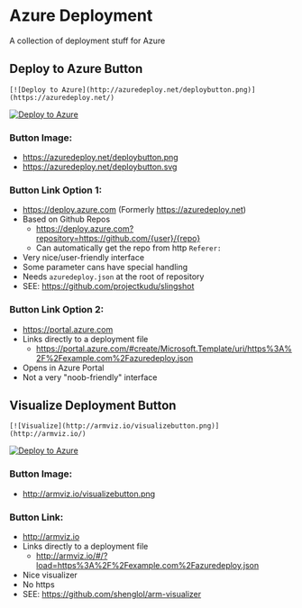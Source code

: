 # Azure Deployment

A collection of deployment stuff for Azure


## Deploy to Azure Button

```
[![Deploy to Azure](http://azuredeploy.net/deploybutton.png)](https://azuredeploy.net/)
```

[![Deploy to Azure](https://azuredeploy.net/deploybutton.png)](#)

### Button Image:
 - https://azuredeploy.net/deploybutton.png
 - https://azuredeploy.net/deploybutton.svg

### Button Link Option 1:
 - https://deploy.azure.com (Formerly https://azuredeploy.net)
 - Based on Github Repos
     - https://deploy.azure.com?repository=https://github.com/{user}/{repo}
     - Can automatically get the repo from http `Referer:`
 - Very nice/user-friendly interface
 - Some parameter cans have special handling
 - Needs `azuredeploy.json` at the root of repository
 - SEE: https://github.com/projectkudu/slingshot

### Button Link Option 2:
 - https://portal.azure.com
 - Links directly to a deployment file
    - https://portal.azure.com/#create/Microsoft.Template/uri/https%3A%2F%2Fexample.com%2Fazuredeploy.json
 - Opens in Azure Portal
 - Not a very "noob-friendly" interface


 ## Visualize Deployment Button

```
[![Visualize](http://armviz.io/visualizebutton.png)](http://armviz.io/)
```

[![Deploy to Azure](http://armviz.io/visualizebutton.png)](#)

### Button Image:
 - http://armviz.io/visualizebutton.png

### Button Link:
 - http://armviz.io
 - Links directly to a deployment file
   - http://armviz.io/#/?load=https%3A%2F%2Fexample.com%2Fazuredeploy.json
 - Nice visualizer
 - No https
 - SEE: https://github.com/shenglol/arm-visualizer